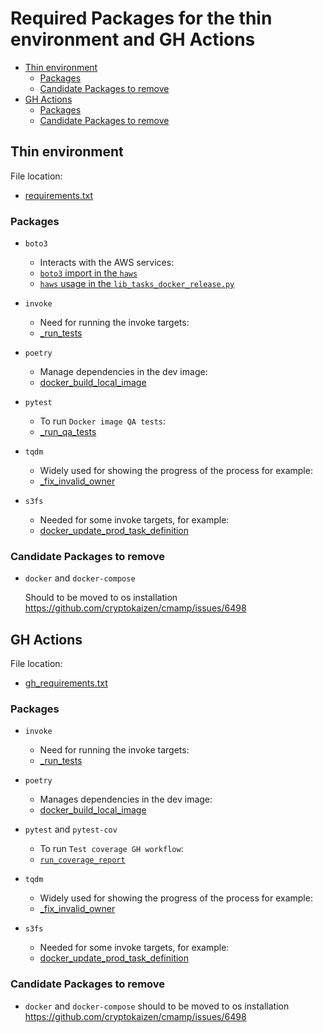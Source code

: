 # Required Packages for the thin environment and GH Actions

<!-- toc -->

- [Thin environment](#thin-environment)
  * [Packages](#packages)
  * [Candidate Packages to remove](#candidate-packages-to-remove)
- [GH Actions](#gh-actions)
  * [Packages](#packages-1)
  * [Candidate Packages to remove](#candidate-packages-to-remove-1)

<!-- tocstop -->

## Thin environment

File location:

- [requirements.txt](https://github.com/cryptokaizen/cmamp/blob/master/dev_scripts/client_setup/requirements.txt)

### Packages

- `boto3`
  - Interacts with the AWS services:
  - [`boto3` import in the `haws`](https://github.com/cryptokaizen/cmamp/blob/master/helpers/haws.py#L10)
  - [`haws` usage in the `lib_tasks_docker_release.py`](https://github.com/cryptokaizen/cmamp/blob/master/helpers/lib_tasks_docker_release.py#L862)

- `invoke`
  - Need for running the invoke targets:
  - [\_run_tests](https://github.com/cryptokaizen/cmamp/blob/master/helpers/lib_tasks_pytest.py#L299)

- `poetry`
  - Manage dependencies in the dev image:
  - [docker_build_local_image](https://github.com/cryptokaizen/cmamp/blob/master/helpers/lib_tasks_docker_release.py#L119)

- `pytest`
  - To run `Docker image QA tests`:
  - [\_run_qa_tests](https://github.com/cryptokaizen/cmamp/blob/master/helpers/lib_tasks_docker_release.py#L119)

- `tqdm`
  - Widely used for showing the progress of the process for example:
  - [\_fix_invalid_owner](https://github.com/cryptokaizen/cmamp/blob/master/helpers/lib_tasks_perms.py#L243)

- `s3fs`
  - Needed for some invoke targets, for example:
  - [docker_update_prod_task_definition](https://github.com/cryptokaizen/cmamp/blob/CmampTask6520_gDoc_for_required_packages_in_github_workflow_and_thin_env/helpers/lib_tasks_docker_release.py#L866)

### Candidate Packages to remove

- `docker` and `docker-compose`

  Should to be moved to os installation
  https://github.com/cryptokaizen/cmamp/issues/6498

## GH Actions

File location:

- [gh_requirements.txt](https://github.com/cryptokaizen/cmamp/blob/master/.github/gh_requirements.txt)

### Packages

- `invoke`
  - Need for running the invoke targets:
  - [\_run_tests](https://github.com/cryptokaizen/cmamp/blob/master/helpers/lib_tasks_pytest.py#L299)

- `poetry`
  - Manages dependencies in the dev image:
  - [docker_build_local_image](https://github.com/cryptokaizen/cmamp/blob/master/helpers/lib_tasks_docker_release.py#L119)

- `pytest` and `pytest-cov`
  - To run `Test coverage GH workflow`:
  - [`run_coverage_report`](https://github.com/cryptokaizen/cmamp/blob/master/helpers/lib_tasks_pytest.py#L794)

- `tqdm`
  - Widely used for showing the progress of the process for example:
  - [\_fix_invalid_owner](https://github.com/cryptokaizen/cmamp/blob/master/helpers/lib_tasks_perms.py#L243)

- `s3fs`
  - Needed for some invoke targets, for example:
  - [docker_update_prod_task_definition](https://github.com/cryptokaizen/cmamp/blob/CmampTask6520_gDoc_for_required_packages_in_github_workflow_and_thin_env/helpers/lib_tasks_docker_release.py#L866)

### Candidate Packages to remove

- `docker` and `docker-compose` should to be moved to os installation
  https://github.com/cryptokaizen/cmamp/issues/6498
